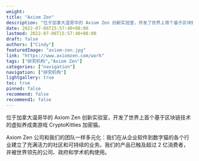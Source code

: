 ```yaml
---
weight: 
title: "Axiom Zen"
description: "位于加拿大温哥华的 Axiom Zen 创新实验室，开发了世界上首个基于区块链技术的虚拟养成类游戏 CryptoKitties 加密猫"
date: 2022-07-06T15:57:40+08:00
lastmod: 2022-07-06T15:57:40+08:00
draft: false
authors: ["Cindy"]
featuredImage: "axiom-zen.jpg"
link: "https://www.axiomzen.com/work"
tags: ["研究机构","Axiom Zen"]
categories: ["navigation"]
navigation: ["研究机构"]
lightgallery: true
toc: true
pinned: false
recommend: false
recommend1: false
---
```


位于加拿大温哥华的 Axiom Zen 创新实验室，开发了世界上首个基于区块链技术的虚拟养成类游戏 CryptoKitties 加密猫。

Axiom Zen 公司和我们的团队一样多元化：我们在从企业软件到数字猫的各个行业建立了充满活力的社区和可持续的业务。我们的产品已触及超过 2 亿消费者，并被世界领先的公司、政府和学术机构使用。